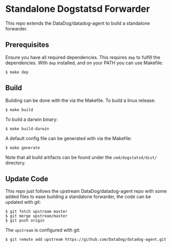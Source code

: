 Standalone Dogstatsd Forwarder
==============================
This repo extends the DataDog/datadog-agent to build a standalone forwarder.

## Prerequisites
Ensure you have all required dependencies. This requires `dep` to fulfill the
dependencies. With `dep` installed, and on your PATH you can use Makefile:

    $ make dep

## Build
Building can be done with the via the Makefile. To build a linux release:

    $ make build

To build a darwin binary:

    $ make build-darwin

A default config file can be generated with via the Makefile:

    $ make generate

Note that all build artifacts can be found under the `cmd/dogstatsd/dist/`
directory.

## Update Code
This repo just follows the upstream DataDog/datadog-agent repo with some added
files to ease building a standalone forwarder, the code can be updated with git:

    $ git fetch upstream master
    $ git merge upstream/master
    $ git push origin

The `upstream` is configured with git:

    $ git remote add upstream https://github.com/DataDog/datadog-agent.git


